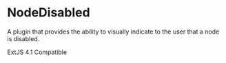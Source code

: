 NodeDisabled
============

A plugin that provides the ability to visually indicate to the user that a node is disabled.

ExtJS 4.1 Compatible
